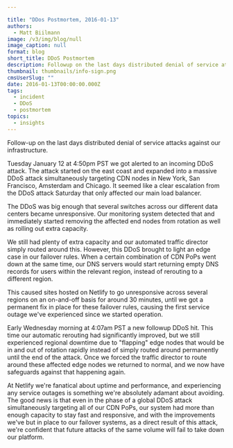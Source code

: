 ```yaml
---

title: "DDos Postmortem, 2016-01-13"
authors:
  - Matt Biilmann
image: /v3/img/blog/null
image_caption: null
format: blog
short_title: DDoS Postmortem
description: Followup on the last days distributed denial of service attacks against our infrastructure.
thumbnail: thumbnails/info-sign.png
cmsUserSlug: ""
date: 2016-01-13T00:00:00.000Z
tags:
  - incident
  - DDoS
  - postmortem
topics:
  - insights
---
```


Follow-up on the last days distributed denial of service attacks against our infrastructure.

Tuesday January 12 at 4:50pm PST we got alerted to an incoming DDoS attack. The attack started on the east coast and expanded into a massive DDoS attack simultaneously targeting CDN nodes in New York, San Francisco, Amsterdam and Chicago. It seemed like a clear escalation from the DDoS attack Saturday that only affected our main load balancer.

<!-- excerpt -->

The DDoS was big enough that several switches across our different data centers became unresponsive. Our monitoring system detected that and immediately started removing the affected end nodes from rotation as well as rolling out extra capacity.

We still had plenty of extra capacity and our automated traffic director simply routed around this. However, this DDoS brought to light an edge case in our failover rules. When a certain combination of CDN PoPs went down at the same time, our DNS servers would start returning empty DNS records for users within the relevant region, instead of rerouting to a different region.

This caused sites hosted on Netlify to go unresponsive across several regions on an on-and-off basis for around 30 minutes, until we got a permanent fix in place for these failover rules, causing the first service outage we've experienced since we started operation.

Early Wednesday morning at 4:07am PST a new followup DDoS hit. This time our automatic rerouting had significantly improved, but we still experienced regional downtime due to "flapping" edge nodes that would be in and out of rotation rapidly instead of simply routed around permanently until the end of the attack. Once we forced the traffic director to route around these affected edge nodes we returned to normal, and we now have safeguards against that happening again.

At Netlify we're fanatical about uptime and performance, and experiencing any service outages is something we're absolutely adamant about avoiding. The good news is that even in the phase of a global DDoS attack simultaneously targeting all of our CDN PoPs, our system had more than enough capacity to stay fast and responsive, and with the improvements we've but in place to our failover systems, as a direct result of this attack, we're confident that future attacks of the same volume will fail to take down our platform.
